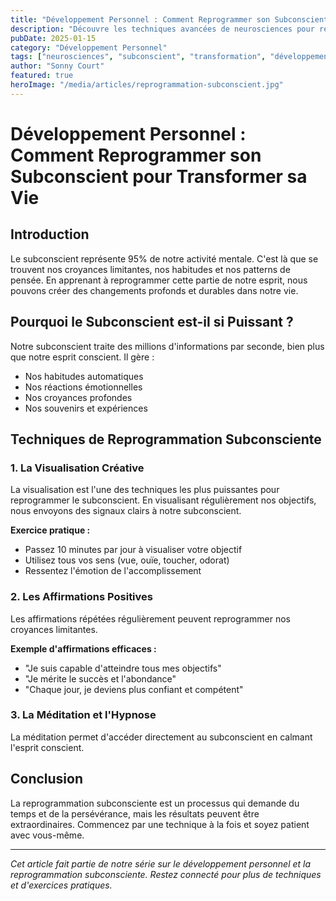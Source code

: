 ```yaml
---
title: "Développement Personnel : Comment Reprogrammer son Subconscient pour Transformer sa Vie (Guide Complet 2025)"
description: "Découvre les techniques avancées de neurosciences pour reprogrammer ton subconscient et créer des changements durables dans ta vie. Guide complet avec exercices pratiques."
pubDate: 2025-01-15
category: "Développement Personnel"
tags: ["neurosciences", "subconscient", "transformation", "développement personnel"]
author: "Sonny Court"
featured: true
heroImage: "/media/articles/reprogrammation-subconscient.jpg"
---
```


# Développement Personnel : Comment Reprogrammer son Subconscient pour Transformer sa Vie

## Introduction

Le subconscient représente 95% de notre activité mentale. C'est là que se trouvent nos croyances limitantes, nos habitudes et nos patterns de pensée. En apprenant à reprogrammer cette partie de notre esprit, nous pouvons créer des changements profonds et durables dans notre vie.

## Pourquoi le Subconscient est-il si Puissant ?

Notre subconscient traite des millions d'informations par seconde, bien plus que notre esprit conscient. Il gère :

- Nos habitudes automatiques
- Nos réactions émotionnelles
- Nos croyances profondes
- Nos souvenirs et expériences

## Techniques de Reprogrammation Subconsciente

### 1. La Visualisation Créative

La visualisation est l'une des techniques les plus puissantes pour reprogrammer le subconscient. En visualisant régulièrement nos objectifs, nous envoyons des signaux clairs à notre subconscient.

**Exercice pratique :**
- Passez 10 minutes par jour à visualiser votre objectif
- Utilisez tous vos sens (vue, ouïe, toucher, odorat)
- Ressentez l'émotion de l'accomplissement

### 2. Les Affirmations Positives

Les affirmations répétées régulièrement peuvent reprogrammer nos croyances limitantes.

**Exemple d'affirmations efficaces :**
- "Je suis capable d'atteindre tous mes objectifs"
- "Je mérite le succès et l'abondance"
- "Chaque jour, je deviens plus confiant et compétent"

### 3. La Méditation et l'Hypnose

La méditation permet d'accéder directement au subconscient en calmant l'esprit conscient.

## Conclusion

La reprogrammation subconsciente est un processus qui demande du temps et de la persévérance, mais les résultats peuvent être extraordinaires. Commencez par une technique à la fois et soyez patient avec vous-même.

---

*Cet article fait partie de notre série sur le développement personnel et la reprogrammation subconsciente. Restez connecté pour plus de techniques et d'exercices pratiques.*
